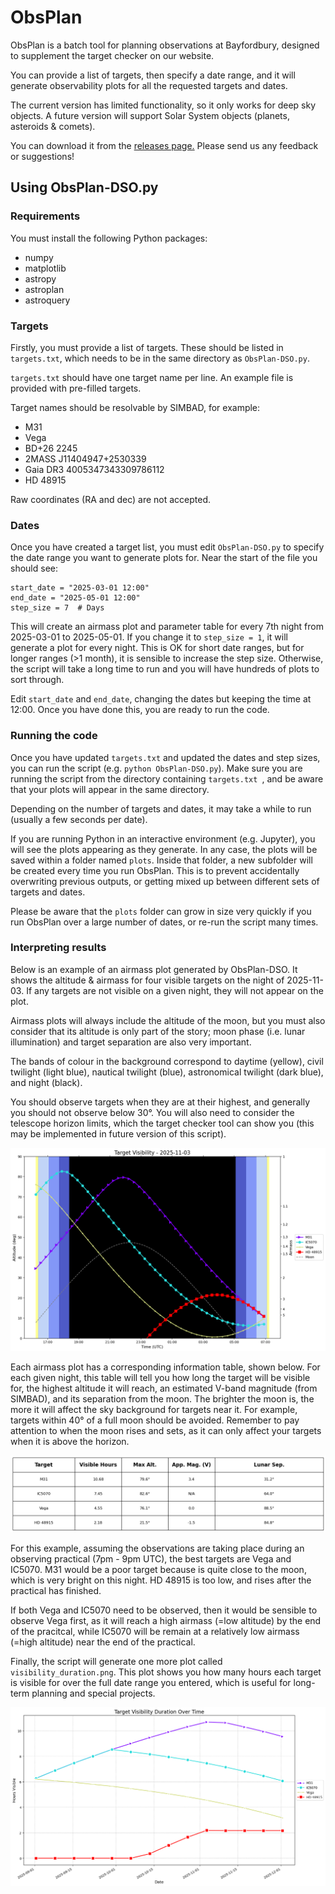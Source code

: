 # ObsPlan

ObsPlan is a batch tool for planning observations at Bayfordbury, designed to supplement the target checker on our website.

You can provide a list of targets, then specify a date range, and it will generate observability plots for all the requested targets and dates.

The current version has limited functionality, so it only works for deep sky objects. A future version will support Solar System objects (planets, asteroids & comets). 

You can download it from the [releases page.](https://github.com/bayfordbury-observatory/ObsPlan/releases) Please send us any feedback or suggestions!

## Using ObsPlan-DSO.py

### Requirements

You must install the following Python packages:
- numpy
- matplotlib
- astropy
- astroplan
- astroquery

### Targets

Firstly, you must provide a list of targets. These should be listed in `targets.txt`, which needs to be in the same directory as `ObsPlan-DSO.py`.

`targets.txt` should have one target name per line. An example file is provided with pre-filled targets. 

Target names should be resolvable by SIMBAD, for example:
- M31
- Vega
- BD+26 2245
- 2MASS J11404947+2530339
- Gaia DR3 4005347343309786112
- HD 48915

Raw coordinates (RA and dec) are not accepted.

### Dates
Once you have created a target list, you must edit `ObsPlan-DSO.py` to specify the date range you want to generate plots for. Near the start of the file you should see:

```
start_date = "2025-03-01 12:00"
end_date = "2025-05-01 12:00" 
step_size = 7  # Days
```

This will create an airmass plot and parameter table for every 7th night from 2025-03-01 to 2025-05-01. If you change it to `step_size = 1`, it will generate a plot for every night. This is OK for short date ranges, but for longer ranges (>1 month), it is sensible to increase the step size. Otherwise, the script will take a long time to run and you will have hundreds of plots to sort through. 

Edit `start_date` and `end_date`, changing the dates but keeping the time at 12:00. Once you have done this, you are ready to run the code.

### Running the code

Once you have updated `targets.txt` and updated the dates and step sizes, you can run the script (e.g.  `python ObsPlan-DSO.py`). Make sure you are running the script from the directory containing `targets.txt `, and be aware that your plots will appear in the same directory. 

Depending on the number of targets and dates, it may take a while to run (usually a few seconds per date). 

If you are running Python in an interactive environment (e.g. Jupyter), you will see the plots appearing as they generate. In any case, the plots will be saved within a folder named `plots`. Inside that folder, a new subfolder will be created every time you run ObsPlan. This is to prevent accidentally overwriting previous outputs, or getting mixed up between different sets of targets and dates. 

Please be aware that the `plots` folder can grow in size very quickly if you run ObsPlan over a large number of dates, or re-run the script many times. 

### Interpreting results

Below is an example of an airmass plot generated by ObsPlan-DSO. It shows the altitude & airmass for four visible targets on the night of 2025-11-03. If any targets are not visible on a given night, they will not appear on the plot.

Airmass plots will always include the altitude of the moon, but you must also consider that its altitude is only part of the story; moon phase (i.e. lunar illumination) and target separation are also very important. 

The bands of colour in the background correspond to daytime (yellow), civil twilight (light blue), nautical twilight (blue), astronomical twilight (dark blue), and night (black). 

You should observe targets when they are at their highest, and generally you should not observe below 30°. You will also need to consider the telescope horizon limits, which the target checker tool can show you (this may be implemented in future version of this script).

![airmass plot](https://github.com/bayfordbury-observatory/ObsPlan/blob/main/plots/example/2025-11-03_airm.png)

Each airmass plot has a corresponding information table, shown below. For each given night, this table will tell you how long the target will be visible for, the highest altitude it will reach, an estimated V-band magnitude (from SIMBAD), and its separation from the moon. The brighter the moon is, the more it will affect the sky background for targets near it. For example, targets within 40° of a full moon should be avoided. Remember to pay attention to when the moon rises and sets, as it can only affect your targets when it is above the horizon. 

![info table](https://github.com/bayfordbury-observatory/ObsPlan/blob/main/plots/example/2025-11-03_info.png)

For this example, assuming the observations are taking place during an observing practical (7pm - 9pm UTC), the best targets are Vega and IC5070. M31 would be a poor target because is quite close to the moon, which is very bright on this night. HD 48915 is too low, and rises after the practical has finished.  

If both Vega and IC5070 need to be observed, then it would be sensible to observe Vega first, as it will reach a high airmass (=low altitude) by the end of the pracitcal, while IC5070 will be remain at a relatively low airmass (=high altitude) near the end of the practical. 

Finally, the script will generate one more plot called `visibility_duration.png`. This plot shows you how many hours each target is visible for over the full date range you entered, which is useful for long-term planning and special projects. 

![visbility hours plot](https://github.com/bayfordbury-observatory/ObsPlan/blob/main/plots/example/visibility_duration.png)

